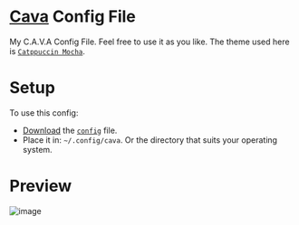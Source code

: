# [Cava](https://github.com/karlstav/cava) Config File
My C.A.V.A Config File. Feel free to use it as you like. The theme used here is [`Catppuccin Mocha`](https://github.com/catppuccin/cava).

# Setup
To use this config:
- [Download](https://github.com/Spyder-0/Cava-Config-File/releases) the [`config`](https://github.com/Spyder-0/Cava-Config-File/blob/main/config) file. <br />
- Place it in: `~/.config/cava`. Or the directory that suits your operating system.

# Preview
![image](https://user-images.githubusercontent.com/85440857/200107673-e50d10d3-0caf-454f-b59e-b42592a2cb55.png)
